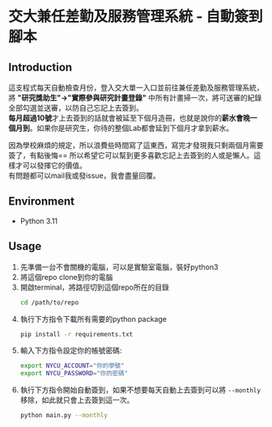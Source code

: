 # 交大兼任差勤及服務管理系統 - 自動簽到腳本
## Introduction
這支程式每天自動檢查月份，登入交大單一入口並前往兼任差勤及服務管理系統，將 **"研究獎助生"->"實際參與研究計畫登錄"** 中所有計畫掃一次，將可送審的紀錄全部勾選並送審，以防自己忘記上去簽到。  
**每月超過10號**才上去簽到的話就會被延至下個月造冊，也就是說你的**薪水會晚一個月到**。如果你是研究生，你待的整個Lab都會延到下個月才拿到薪水。  

因為學校麻煩的規定，所以浪費些時間寫了這東西，寫完才發現我只剩兩個月需要簽了，有點後悔== 所以希望它可以幫到更多喜歡忘記上去簽到的人或是懶人。這樣才可以發揮它的價值。  
有問題都可以mail我或發issue，我會盡量回覆。

## Environment
- Python 3.11

## Usage
1. 先準備一台不會關機的電腦，可以是實驗室電腦，裝好python3
2. 將這個repo clone到你的電腦
3. 開啟terminal，將路徑切到這個repo所在的目錄
   ```bash
   cd /path/to/repo
   ```
4. 執行下方指令下載所有需要的python package
   ```bash
   pip install -r requirements.txt
   ```
5. 輸入下方指令設定你的帳號密碼:
   ```bash
   export NYCU_ACCOUNT="你的學號"
   export NYCU_PASSWORD="你的密碼"
   ```
6. 執行下方指令開始自動簽到，如果不想要每天自動上去簽到可以將 `--monthly` 移除，如此就只會上去簽到這一次。
   ```bash
   python main.py --monthly
   ```

